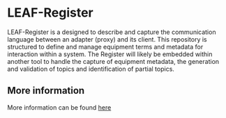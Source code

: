 
# LEAF-Register
LEAF-Register is a designed to describe and capture the communication language between an adapter (proxy) and its client. This repository is structured to define and manage equipment terms and metadata for interaction within a system. The Register will likely be embedded within another tool to handle the capture of equipment metadata, the generation and validation of topics and identification of partial topics.

## More information

More information can be found [here](https://leaf.systemsbiology.nl/docs/devs/register.html)